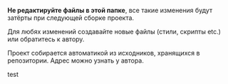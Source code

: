 **Не редактируйте файлы в этой папке**, все такие изменения будут затёрты при следующей сборке проекта.

Для любях изменений создавайте новые файлы (стили, скрипты etc.) или обратитесь к автору.

Проект собирается автоматикой из исходников, хранящихся в репозитории. Адрес можно узнать у автора.


test
